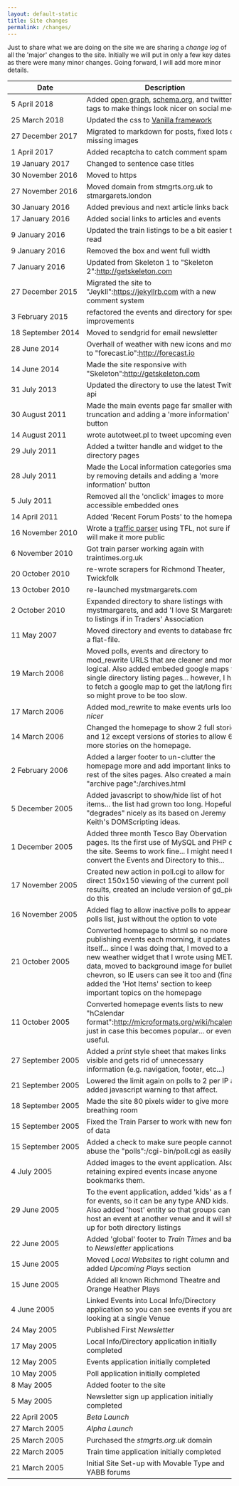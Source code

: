 ```yaml
---
layout: default-static
title: Site changes
permalink: /changes/
---
```


Just to share what we are doing on the site we are sharing a _change log_ of all the 'major' changes to the site.  Initially we will put in only a few key dates as there were many minor changes.  Going forward, I will add more minor details.

|Date|Description|
|----|-----------|
|5 April 2018|Added [open graph](http://ogp.me/),  [schema.org](http://schema.org/Article), and twitter tags to make things look nicer on social media|
|25 March 2018|Updated the css to [Vanilla framework](https://vanillaframework.io/)|
|27 December 2017|Migrated to markdown for posts, fixed lots of missing images|
|1 April 2017|Added recaptcha to catch comment spam|
|19 January 2017|Changed to sentence case titles|
|30 November 2016|Moved to https|
|27 November 2016|Moved domain from stmgrts.org.uk to stmargarets.london|
|30 January 2016|Added previous and next article links back|
|17 January 2016|Added social links to articles and events|
|9 January 2016|Updated the train listings to be a bit easier to read|
|9 January 2016|Removed the box and went full width|
|7 January 2016|Updated from Skeleton 1 to "Skeleton 2":http://getskeleton.com|
|27 December 2015|Migrated the site to "Jeykll":https://jekyllrb.com with a new comment system|
|3 February 2015|refactored the events and directory for speed improvements|
|18&nbsp;September&nbsp;2014|Moved to sendgrid for email newsletter|
|28 June 2014|Overhall of weather with new icons and moved to "forecast.io":http://forecast.io|
|14 June 2014|Made the site responsive with "Skeleton":http://getskeleton.com|
|31 July 2013|Updated the directory to use the latest Twitter api|
|30 August 2011|Made the main events page far smaller with truncation and adding a 'more information' button|
|14 August 2011|wrote autotweet.pl to tweet upcoming events|
|29 July 2011|Added a twitter handle and widget to the directory pages|
|28 July 2011|Made the Local information categories smaller by removing details and adding a 'more information' button|
|5 July 2011|Removed all the 'onclick' images to more accessible embedded ones|
|14 April 2011|Added 'Recent Forum Posts' to the homepage|
|16 November 2010|Wrote a [traffic parser](/cgi-bin/get_traffic.cgi) using TFL, not sure if I will make it more public|
|6 November 2010|Got train parser working again with traintimes.org.uk|
|20 October 2010|re-wrote scrapers for Richmond Theater, Twickfolk|
|13 October 2010|re-launched mystmargarets.com|
|2 October 2010|Expanded directory to share listings with mystmargarets, and add 'I love St Margarets' to listings if in Traders' Association|
|11 May 2007|Moved directory and events to database from a flat-file.|
|19 March 2006|Moved polls, events and directory to mod_rewrite URLS that are cleaner and more logical.  Also added embeded google maps to single directory listing pages... however, I have to fetch a google map to get the lat/long first, so might prove to be too slow.|
|17 March 2006|Added mod_rewrite to make events urls look _nicer_|
|14 March 2006|Changed the homepage to show 2 full stories and 12 except versions of stories to allow 6 more stories on the homepage.|
|2 February 2006|Added a larger footer to un-clutter the homepage more and add important links to the rest of the sites pages.  Also created a main "archive page":/archives.html|
|5 December 2005|Added javascript to show/hide list of hot items... the list had grown too long.  Hopefully it "degrades" nicely as its based on Jeremy Keith's DOMScripting ideas.|
|1 December 2005|Added three month Tesco Bay Obervation pages.  Its the first use of MySQL and PHP on the site.  Seems to work fine... I might need to convert the Events and Directory to this...|
|17 November 2005|Created new action in poll.cgi to allow for direct 150x150 viewing of the current poll results, created an include version of gd_pie to do this|
|16 November 2005|Added flag to allow inactive polls to appear in polls list, just without the option to vote|
|21 October 2005|Converted homepage to shtml so no more publishing events each morning, it updates itself... since I was doing that, I moved to a new weather widget that I wrote using METAR data, moved to background image for bullet chevron, so IE users can see it too and (finally) added the 'Hot Items' section to keep important topics on the homepage|
|11 October 2005|Converted homepage events lists to new "hCalendar format":http://microformats.org/wiki/hcalendar just in case this becomes popular... or even useful.|
|27 September 2005|Added a _print_ style sheet that makes links visible and gets rid of unnecessary information (e.g. navigation, footer, etc...)|
|21 September 2005|Lowered the limit again on polls to 2 per IP and added javascript warning to that affect.|
|18 September 2005|Made the site 80 pixels wider to give more breathing room|
|15 September 2005|Fixed the Train Parser to work with new format of data|
|15 September 2005|Added a check to make sure people cannot abuse the "polls":/cgi-bin/poll.cgi as easily |
|4 July 2005|Added images to the event application.  Also, retaining expired events incase anyone bookmarks them.|
|29 June 2005|To the event application, added 'kids' as a flag for events, so it can be any type AND kids.  Also added 'host' entity so that groups can host an event at another venue and it will show up for both directory listings|
|22 June 2005|Added 'global' footer to _Train Times_ and back to _Newsletter_ applications|
|15 June 2005|Moved _Local Websites_ to right column and added _Upcoming Plays_ section|
|15 June 2005|Added all known Richmond Theatre and Orange Heather Plays|
|4 June 2005|Linked Events into Local Info/Directory application so you can see events if you are looking at a single Venue|
|24 May 2005|Published First *Newsletter*|
|17 May 2005|Local Info/Directory application initially completed|
|12 May 2005|Events application initially completed|
|10 May 2005|Poll application initially completed|
|8 May 2005|Added footer to the site|
|5 May 2005|Newsletter sign up application initially completed|
|22 April 2005|*Beta Launch*|
|27 March 2005|*Alpha Launch*|
|25 March 2005|Purchased the *stmgrts.org.uk* domain|
|22 March 2005|Train time application initially completed|
|21 March 2005|Initial Site Set-up with Movable Type and YABB forums|
